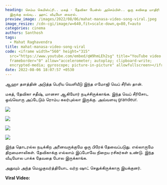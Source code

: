 ```yaml
---
heading: செம்ம கெமிஸ்ட்ரி.. மகத் - தேவிகா பேன்ஸ் அசெம்பிள்.. ஒரு கவிதை மாதிரி
  இருக்கு லவ்வு.. ஹாட் வீடியோ வைரல்.
preview_image: /images/2022/08/06/mahat-manasa-video-song-viral.jpeg
image_resize: /cdn-cgi/image/w=640,fit=scale-down,q=80,f=auto
categories: cinema
authors: Santhosh
tags:
  - Mahat Raghavendra
title: mahat-manasa-video-song-viral
code: <iframe width="560" height="315"
  src="https://www.youtube.com/embed/qW9hmLEh2sg" title="YouTube video player"
  frameborder="0" allow="accelerometer; autoplay; clipboard-write;
  encrypted-media; gyroscope; picture-in-picture" allowfullscreen></iframe>
date: 2022-08-06 18:07:57 +0530
---
```

ஆஹா தளத்தின் அடுத்த பெரிய வெளியீடு இந்த எமோஜி வெப் சீரிஸ் தான்.

மகத், தேவிகா சதீஷ், மானசா ஆகியோர் நடிச்சிருக்காங்க. இந்த வெப் சீரிசோட ஒவ்வொரு அப்டேடும் ரொம்ப கலர்புல்லா இருக்கு. அவ்வளவு grandeur.

![](/images/2022/08/06/mahat-emoji-video-song.jpeg)

![](/images/2022/08/06/mahat-emoji-video-song-1.jpeg)

![](/images/2022/08/06/mahat-emoji-video-song-2.jpeg)

![](/images/2022/08/06/mahat-emoji-video-song-3.jpeg)

இந்த தொடரல்ல நடிக்கிற அனைவருக்குமே ஒரு பிரேக் தேவைப்படுது. எல்லாருமே திறமைசாலிகள். தேவிகாக்கு எல்லாம் இப்போவே நிறைய ரசிகர்கள் உண்டு. இந்த வீடியோல பாக்க தேவதை போல இருக்காங்க.

அதுவும் அந்த மெழுகுவர்த்தியோட வர்ற ஷாட் செதுக்கிருக்காரு இயக்குனர்.

**Viral Video:**